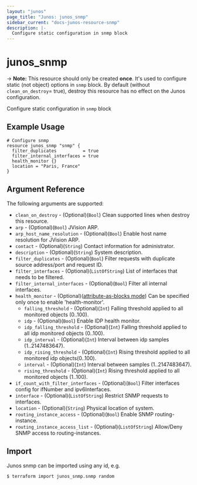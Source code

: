 ```yaml
---
layout: "junos"
page_title: "Junos: junos_snmp"
sidebar_current: "docs-junos-resource-snmp"
description: |-
  Configure static configuration in snmp block
---
```


# junos_snmp

-> **Note:** This resource should only be created **once**. It's used to configure static (not object) options in `snmp` block. By default (without `clean_on_destroy`= true), destroy this resource has no effect on the Junos configuration.  

Configure static configuration in `snmp` block

## Example Usage

```hcl
# Configure snmp
resource junos_snmp "snmp" {
  filter_duplicates          = true
  filter_internal_interfaces = true
  health_monitor {}
  location = "Paris, France"
}
```

## Argument Reference

The following arguments are supported:

* `clean_on_destroy` - (Optional)(`Bool`) Clean supported lines when destroy this resource.
* `arp` - (Optional)(`Bool`) JVision ARP.
* `arp_host_name_resolution` - (Optional)(`Bool`) Enable host name resolution for JVision ARP.
* `contact` - (Optional)(`String`) Contact information for administrator.
* `description` - (Optional)(`String`) System description.
* `filter_duplicates` - (Optional)(`Bool`) Filter requests with duplicate source address/port and request ID.
* `filter_interfaces` - (Optional)(`ListOfString`) List of interfaces that needs to be filtered.
* `filter_internal_interfaces` - (Optional)(`Bool`) Filter all internal interfaces.
* `health_monitor` - (Optional)([attribute-as-blocks mode](https://www.terraform.io/docs/configuration/attr-as-blocks.html)) Can be specified only once to enable 'health-monitor'.
  * `falling_threshold` - (Optional)(`Int`) Falling threshold applied to all monitored objects (0..100).
  * `idp` - (Optional)(`Bool`) Enable IDP health monitor.
  * `idp_falling_threshold` - (Optional)(`Int`) Falling threshold applied to all idp monitored objects (0..100).
  * `idp_interval` - (Optional)(`Int`) Interval between idp samples (1..2147483647).
  * `idp_rising_threshold` - (Optional)(`Int`) Rising threshold applied to all monitored idp objects(0..100).
  * `interval` - (Optional)(`Int`) Interval between samples (1..2147483647).
  * `rising_threshold` - (Optional)(`Int`) Rising threshold applied to all monitored objects (1..100).
* `if_count_with_filter_interfaces` - (Optional)(`Bool`) Filter interfaces config for ifNumber and ipv6Interfaces.
* `interface` - (Optional)(`ListOfString`) Restrict SNMP requests to interfaces.
* `location` - (Optional)(`String`) Physical location of system.
* `routing_instance_access` - (Optional)(`Bool`) Enable SNMP routing-instance.
* `routing_instance_access_list` - (Optional)(`ListOfString`) Allow/Deny SNMP access to routing-instances.

## Import

Junos snmp can be imported using any id, e.g.

```shell
$ terraform import junos_snmp.snmp random
```

